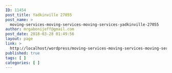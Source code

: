 ```yaml
---
ID: 11454
post_title: Yadkinville 27055
post_name: >
  moving-services-moving-services-moving-services-yadkinville-27055
author: mrgabonijeff@gmail.com
post_date: 2018-03-28 01:49:56
layout: page
link: >
  http://localhost/wordpress/moving-services-moving-services-moving-services-yadkinville-27055/
published: true
tags: [ ]
categories: [ ]
---
```

